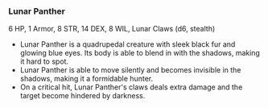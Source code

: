 ### Lunar Panther

6 HP, 1 Armor, 8 STR, 14 DEX, 8 WIL, Lunar Claws (d6, stealth)

- Lunar Panther is a quadrupedal creature with sleek black fur and glowing blue eyes. Its body is able to blend in with the shadows, making it hard to spot.
- Lunar Panther is able to move silently and becomes invisible in the shadows, making it a formidable hunter.
- On a critical hit, Lunar Panther's claws deals extra damage and the target become hindered by darkness.

